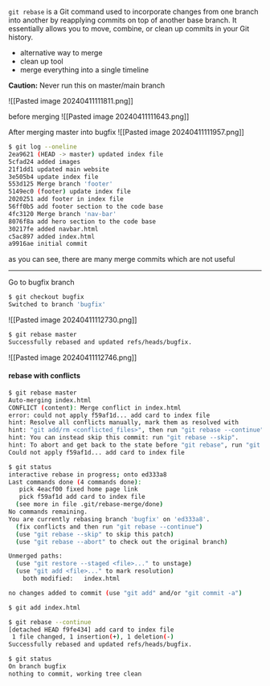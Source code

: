 `git rebase` is a Git command used to incorporate changes from one branch into another by reapplying commits on top of another base branch. It essentially allows you to move, combine, or clean up commits in your Git history.


- alternative way to merge
- clean up tool
- merge everything into a single timeline

**Caution:** Never run this on master/main branch

![[Pasted image 20240411111811.png]]

before merging 
![[Pasted image 20240411111643.png]]

After merging master into bugfix
![[Pasted image 20240411111957.png]]


```sh
$ git log --oneline
2ea9621 (HEAD -> master) updated index file
5cfad24 added images
21f1dd1 updated main website
3e505b4 update index file
553d125 Merge branch 'footer'
5149ec0 (footer) update index file
2020251 add footer in index file
56ff0b5 add footer section to the code base
4fc3120 Merge branch 'nav-bar'
8076f8a add hero section to the code base
30217fe added navbar.html
c5ac897 added index.html
a9916ae initial commit
```
as you can see, there are many merge commits which are not useful

<hr>

Go to bugfix branch
```sh
$ git checkout bugfix
Switched to branch 'bugfix'
```
![[Pasted image 20240411112730.png]]

```sh
$ git rebase master
Successfully rebased and updated refs/heads/bugfix.
```
![[Pasted image 20240411112746.png]]


#### rebase with conflicts
```sh
$ git rebase master
Auto-merging index.html
CONFLICT (content): Merge conflict in index.html
error: could not apply f59af1d... add card to index file
hint: Resolve all conflicts manually, mark them as resolved with
hint: "git add/rm <conflicted_files>", then run "git rebase --continue".
hint: You can instead skip this commit: run "git rebase --skip".
hint: To abort and get back to the state before "git rebase", run "git rebase --abort".
Could not apply f59af1d... add card to index file
```

```sh
$ git status
interactive rebase in progress; onto ed333a8
Last commands done (4 commands done):
   pick 4eacf00 fixed home page link
   pick f59af1d add card to index file
  (see more in file .git/rebase-merge/done)
No commands remaining.
You are currently rebasing branch 'bugfix' on 'ed333a8'.
  (fix conflicts and then run "git rebase --continue")
  (use "git rebase --skip" to skip this patch)
  (use "git rebase --abort" to check out the original branch)

Unmerged paths:
  (use "git restore --staged <file>..." to unstage)
  (use "git add <file>..." to mark resolution)
	both modified:   index.html

no changes added to commit (use "git add" and/or "git commit -a")

$ git add index.html

$ git rebase --continue
[detached HEAD f9fe434] add card to index file
 1 file changed, 1 insertion(+), 1 deletion(-)
Successfully rebased and updated refs/heads/bugfix.

$ git status
On branch bugfix
nothing to commit, working tree clean
```

